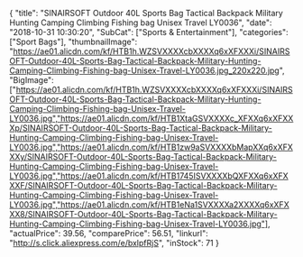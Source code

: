 {
	"title": "SINAIRSOFT Outdoor 40L Sports Bag Tactical Backpack Military Hunting Camping Climbing Fishing bag Unisex Travel LY0036",
	"date": "2018-10-31 10:30:20",
	"SubCat": ["Sports & Entertainment"],
	"categories": ["Sport Bags"],
	"thumbnailImage": "https://ae01.alicdn.com/kf/HTB1h.WZSVXXXXcbXXXXq6xXFXXXi/SINAIRSOFT-Outdoor-40L-Sports-Bag-Tactical-Backpack-Military-Hunting-Camping-Climbing-Fishing-bag-Unisex-Travel-LY0036.jpg_220x220.jpg",
	"BigImage": ["https://ae01.alicdn.com/kf/HTB1h.WZSVXXXXcbXXXXq6xXFXXXi/SINAIRSOFT-Outdoor-40L-Sports-Bag-Tactical-Backpack-Military-Hunting-Camping-Climbing-Fishing-bag-Unisex-Travel-LY0036.jpg","https://ae01.alicdn.com/kf/HTB1XtaGSVXXXXc_XFXXq6xXFXXXp/SINAIRSOFT-Outdoor-40L-Sports-Bag-Tactical-Backpack-Military-Hunting-Camping-Climbing-Fishing-bag-Unisex-Travel-LY0036.jpg","https://ae01.alicdn.com/kf/HTB1zw9aSVXXXXbMapXXq6xXFXXXy/SINAIRSOFT-Outdoor-40L-Sports-Bag-Tactical-Backpack-Military-Hunting-Camping-Climbing-Fishing-bag-Unisex-Travel-LY0036.jpg","https://ae01.alicdn.com/kf/HTB1745ISVXXXXbQXFXXq6xXFXXXF/SINAIRSOFT-Outdoor-40L-Sports-Bag-Tactical-Backpack-Military-Hunting-Camping-Climbing-Fishing-bag-Unisex-Travel-LY0036.jpg","https://ae01.alicdn.com/kf/HTB1eNa1SVXXXXa2XXXXq6xXFXXX8/SINAIRSOFT-Outdoor-40L-Sports-Bag-Tactical-Backpack-Military-Hunting-Camping-Climbing-Fishing-bag-Unisex-Travel-LY0036.jpg"],
	"actualPrice": 39.56,
	"comparePrice": 56.51,
	"linkurl": "http://s.click.aliexpress.com/e/bxlpfRjS",
	"inStock": 71
}
